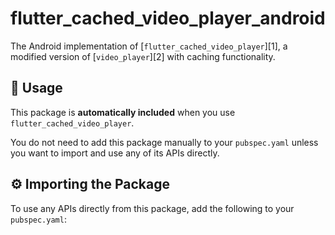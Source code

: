 # flutter_cached_video_player_android

The Android implementation of [`flutter_cached_video_player`][1], a modified version of [`video_player`][2] with caching functionality.

## 📱 Usage

This package is **automatically included** when you use `flutter_cached_video_player`. 

You do not need to add this package manually to your `pubspec.yaml` unless you want to import and use any of its APIs directly.

## ⚙️ Importing the Package
To use any APIs directly from this package, add the following to your `pubspec.yaml`:

```yaml
